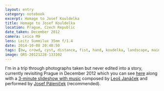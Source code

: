 ```yaml
--- 
layout: entry
category: notebook
excerpt: Homage to Josef Kouldelka
title: Homage to Josef Kouldelka
location: Prague, Czech Republic
date_taken: December 2012
camera: Leica M9
lens: Leitz Summilux 35mm f/1.4
date: 2014-10-08 20:48:50
tags: [bw, crowd, cyst, distance, fist, hand, koudelka, landscape, main street, prague, road, urban, wrist]
image: GRS-20121228-133102
---
```


I'm in a trip through photographs taken but never edited into a story, currently revisiting Prague in December 2012 which you can see [here](/stories/prague.html "In the Stories section.") along with a [3-minute slideshow with music](/prague/ "Pražský. Music: On the Overgrown Path #4 - 'The Holy Virgin of Frýdek (Grave)'. Composed by Leoš Janáček. Performed by Josef Páleníček. Photographs: Simon Griffee.") composed by [Leoš Janáček](https://en.wikipedia.org/wiki/Leo%C5%A1_Jan%C3%A1%C4%8Dek#Piano "Heard about his work from Haruki Murakami.") and performed by [Josef Páleníček](https://www.youtube.com/watch?v=gTJ20PF1l_Q "Incredible presence.") (recommended).